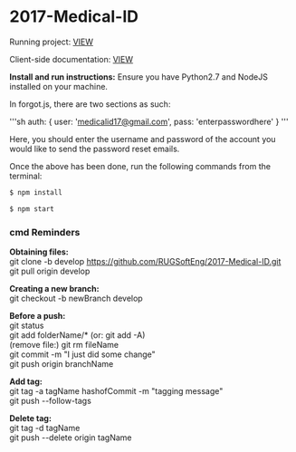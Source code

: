 # 2017-Medical-ID

Running project: [VIEW](https://medid.herokuapp.com/)

Client-side documentation: [VIEW](https://htmlpreview.github.io/?https://raw.githubusercontent.com/RUGSoftEng/2017-Medical-ID/develop/doc/index.html)

**Install and run instructions:**
Ensure you have Python2.7 and NodeJS installed on your machine.

In forgot.js, there are two sections as such:

'''sh
auth: {
    user: 'medicalid17@gmail.com',
    pass: 'enterpasswordhere'
}
'''

Here, you should enter the username and password of the account you would like to send the password reset emails.

Once the above has been done, run the following commands from the terminal:

```sh
$ npm install
```

```sh
$ npm start
```


### cmd Reminders ###

**Obtaining files:**   
git clone -b develop https://github.com/RUGSoftEng/2017-Medical-ID.git  
git pull origin develop

**Creating a new branch:**   
git checkout -b newBranch develop

**Before a push:**   
git status  
git add folderName/* (or: git add -A)  
(remove file:) git rm fileName  
git commit -m "I just did some change"   
git push origin branchName 

**Add tag:**  
git tag -a tagName hashofCommit -m "tagging message"  
git push --follow-tags  

**Delete tag:**  
git tag -d tagName  
git push --delete origin tagName
